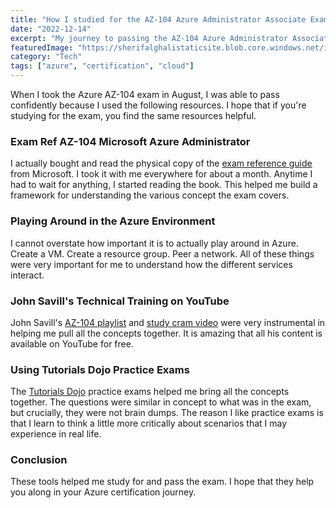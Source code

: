 ```yaml
---
title: "How I studied for the AZ-104 Azure Administrator Associate Exam"
date: "2022-12-14"
excerpt: "My journey to passing the AZ-104 Azure Administrator Associate certification exam, including the key resources and strategies that helped me succeed."
featuredImage: "https://sherifalghalistaticsite.blob.core.windows.net/images/azure-administrator-associate-600x600.png"
category: "Tech"
tags: ["azure", "certification", "cloud"]
---
```


When I took the Azure AZ-104 exam in August, I was able to pass confidently because I used the following resources. I hope that if you're studying for the exam, you find the same resources helpful.

### Exam Ref AZ-104 Microsoft Azure Administrator

I actually bought and read the physical copy of the [exam reference guide](https://www.microsoftpressstore.com/store/exam-ref-az-104-microsoft-azure-administrator-9780136805380) from Microsoft. I took it with me everywhere for about a month. Anytime I had to wait for anything, I started reading the book. This helped me build a framework for understanding the various concept the exam covers.

### Playing Around in the Azure Environment

I cannot overstate how important it is to actually play around in Azure. Create a VM. Create a resource group. Peer a network. All of these things were very important for me to understand how the different services interact.

### John Savill's Technical Training on YouTube

John Savill's [AZ-104 playlist](https://www.youtube.com/watch?v=VOod_VNgdJk&list=PLlVtbbG169nGlGPWs9xaLKT1KfwqREHbs) and [study cram video](https://www.youtube.com/watch?v=VOod_VNgdJk) were very instrumental in helping me pull all the concepts together. It is amazing that all his content is available on YouTube for free.

### Using Tutorials Dojo Practice Exams

The [Tutorials Dojo](https://portal.tutorialsdojo.com/courses/az-104-microsoft-azure-administrator-practice-exams/) practice exams helped me bring all the concepts together. The questions were similar in concept to what was in the exam, but crucially, they were not brain dumps. The reason I like practice exams is that I learn to think a little more critically about scenarios that I may experience in real life.

### Conclusion

These tools helped me study for and pass the exam. I hope that they help you along in your Azure certification journey.

